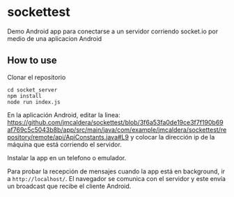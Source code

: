 # sockettest
Demo Android app para conectarse a un servidor corriendo socket.io por medio de una aplicacion Android


## How to use

Clonar el repositorio

```
cd socket_server
npm install
node run index.js
```

En la aplicación Android, editar la linea: 
https://github.com/jmcaldera/sockettest/blob/3f6a53fa0de19ce3f7f190b69af769c5c5043b8b/app/src/main/java/com/example/jmcaldera/sockettest/repository/remote/api/ApiConstants.java#L9 
y colocar la dirección ip de la máquina que está corriendo el servidor. 

Instalar la app en un telefono o emulador.

Para probar la recepción de mensajes cuando la app está en background, ir a ``http://localhost/``. El navegador se comunica con el servidor y este envía un broadcast que recibe el cliente Android.

